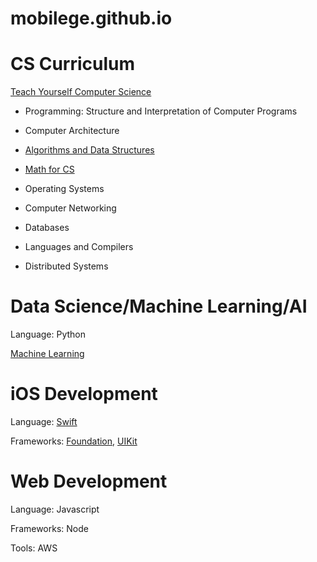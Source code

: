 mobilege.github.io
==================

# CS Curriculum

[Teach Yourself Computer Science](https://teachyourselfcs.com/)

- Programming: Structure and Interpretation of Computer Programs

- Computer Architecture

- [Algorithms and Data Structures](https://github.com/mobilege/algorithms)

- [Math for CS](https://github.com/mobilege/math)

- Operating Systems

- Computer Networking

- Databases

- Languages and Compilers

- Distributed Systems


# Data Science/Machine Learning/AI

 Language: Python
 
 [Machine Learning](https://github.com/mobilege/machine-learning) 
 

# iOS Development

Language: [Swift](https://github.com/mobilege/ios-resources/blob/master/Swift.md)

Frameworks: [Foundation](https://github.com/mobilege/ios-resources/blob/master/Foundation.md), [UIKit](https://github.com/mobilege/ios-resources/blob/master/UIKit.md)



# Web Development

Language: Javascript

Frameworks: Node

Tools: AWS




